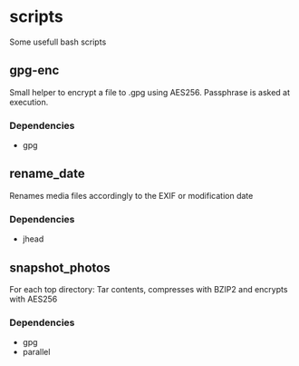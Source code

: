 # scripts
Some usefull bash scripts

## gpg-enc
Small helper to encrypt a file to <filename>.gpg using AES256. Passphrase is asked at execution.

### Dependencies
- gpg


## rename_date
Renames media files accordingly to the EXIF or modification date

### Dependencies
- jhead


## snapshot_photos
For each top directory: Tar contents, compresses with BZIP2 and encrypts with AES256

### Dependencies
- gpg
- parallel
